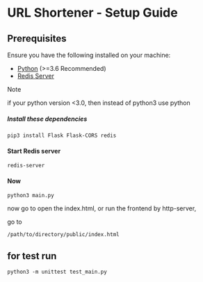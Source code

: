 # URL Shortener - Setup Guide

## Prerequisites

Ensure you have the following installed on your machine:

- [Python](https://www.python.org/) (>=3.6 Recommended)
- [Redis Server](https://redis.io/download)

> [!NOTE]
> if your python version <3.0, then instead of python3 use python


##### Install these dependencies

```
pip3 install Flask Flask-CORS redis

```

#### Start Redis server

```
redis-server
```
#### Now

``` 
python3 main.py
```

now go to open the index.html, or run the frontend by http-server,

go to 
``` 
/path/to/directory/public/index.html
```

## for test run
```
python3 -m unittest test_main.py
```

